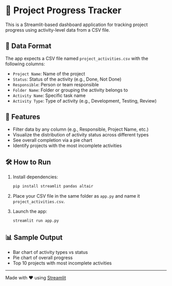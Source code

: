 # 📌 Project Progress Tracker

This is a Streamlit-based dashboard application for tracking project progress using activity-level data from a CSV file.

## 📂 Data Format

The app expects a CSV file named `project_activities.csv` with the following columns:

- `Project Name`: Name of the project
- `Status`: Status of the activity (e.g., Done, Not Done)
- `Responsible`: Person or team responsible
- `Folder Name`: Folder or grouping the activity belongs to
- `Activity Name`: Specific task name
- `Activity Type`: Type of activity (e.g., Development, Testing, Review)

## 🚀 Features

- Filter data by any column (e.g., Responsible, Project Name, etc.)
- Visualize the distribution of activity status across different types
- See overall completion via a pie chart
- Identify projects with the most incomplete activities

## 🛠️ How to Run

1. Install dependencies:
    ```bash
    pip install streamlit pandas altair
    ```

2. Place your CSV file in the same folder as `app.py` and name it `project_activities.csv`.

3. Launch the app:
    ```bash
    streamlit run app.py
    ```

## 📊 Sample Output

- Bar chart of activity types vs status
- Pie chart of overall progress
- Top 10 projects with most incomplete activities

---

Made with ❤️ using [Streamlit](https://streamlit.io)
